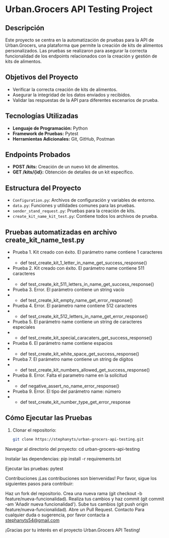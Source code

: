 # Urban.Grocers API Testing Project

## Descripción

Este proyecto se centra en la automatización de pruebas para la API de Urban.Grocers, una plataforma que permite la creación de kits de alimentos personalizados. Las pruebas se realizaron para asegurar la correcta funcionalidad de los endpoints relacionados con la creación y gestión de kits de alimentos.

## Objetivos del Proyecto

- Verificar la correcta creación de kits de alimentos.
- Asegurar la integridad de los datos enviados y recibidos.
- Validar las respuestas de la API para diferentes escenarios de prueba.

## Tecnologías Utilizadas

- **Lenguaje de Programación:** Python
- **Framework de Pruebas:** Pytest
- **Herramientas Adicionales:** Git, GitHub, Postman

## Endpoints Probados

- **POST /kits:** Creación de un nuevo kit de alimentos.
- **GET /kits/{id}:** Obtención de detalles de un kit específico.

## Estructura del Proyecto

- `Configuration.py`: Archivos de configuración y variables de entorno.
- `data.py`: Funciones y utilidades comunes para las pruebas.
- `sender_stand_request.py`: Pruebas para la creación de kits.
- `create_kit_name_kit_test.py`: Contiene todos los archivos de prueba.

## Pruebas automatizadas en archivo create_kit_name_test.py

- Prueba 1. Kit creado con éxito. El parámetro name contiene 1 caracteres
- - def test_create_kit_1_letter_in_name_get_success_response()
- Prueba 2. Kit creado con éxito. El parámetro name contiene 511 caracteres
- - def test_create_kit_511_letters_in_name_get_success_response()
- Prueba 3. Error. El parámetro contiene un string vacío
- - def test_create_kit_empty_name_get_error_response()
- Prueba 4. Error. El parámetro name contiene 512 caracteres
- - def test_create_kit_512_letters_in_name_get_error_response()
- Prueba 5. El parámetro name contiene un string de caracteres especiales
- - def test_create_kit_special_caracaters_get_success_response()
- Prueba 6. El parámetro name contiene espacios
- - def test_create_kit_white_space_get_success_response()
- Prueba 7. El parámetro name contiene un string de dígitos
- - def test_create_kit_numbers_allowed_get_success_response()
- Prueba 8. Error. Falta el parametro name en la solicitud
- - def negative_assert_no_name_error_response()
- Prueba 9. Error. El tipo del parámetro name: número
- - def test_create_kit_number_type_get_error_response
  
## Cómo Ejecutar las Pruebas

1. Clonar el repositorio:
   ```bash
   git clone https://stephanyts/urban-grocers-api-testing.git

Navegar al directorio del proyecto:
cd urban-grocers-api-testing

Instalar las dependencias:
pip install -r requirements.txt

Ejecutar las pruebas:
pytest

Contribuciones
¡Las contribuciones son bienvenidas! Por favor, sigue los siguientes pasos para contribuir:

Haz un fork del repositorio.
Crea una nueva rama (git checkout -b feature/nueva-funcionalidad).
Realiza tus cambios y haz commit (git commit -am 'Añadir nueva funcionalidad').
Sube tus cambios (git push origin feature/nueva-funcionalidad).
Abre un Pull Request.
Contacto
Para cualquier duda o sugerencia, por favor contacta a stephanyts54@gmail.com

¡Gracias por tu interés en el proyecto Urban.Grocers API Testing!

